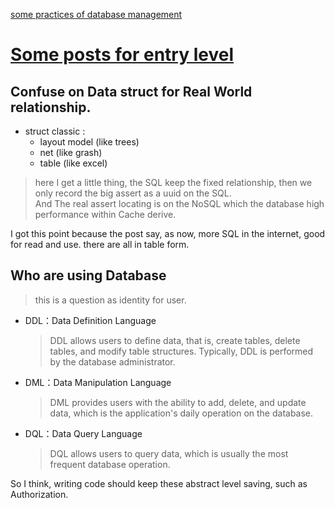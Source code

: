 [some practices of database management](https://www.lucidchart.com/blog/database-management-best-practices)

# [Some posts for entry level](https://www.liaoxuefeng.com/wiki/1177760294764384/1179613436834240)

## Confuse on Data struct for Real World relationship.

 
 + struct classic : 
   +  layout model    (like trees) 
   +  net             (like grash) 
   +  table           (like excel)

> here I get a little thing, the SQL keep the fixed relationship, then we only record the big assert as a uuid on the SQL.  
> And The real assert locating is on the NoSQL which the database high performance within Cache derive.

I got this point because the post say, as now, more SQL in the internet, good for read and use. there are all in table form.

## Who are using Database

> this is a question as identity for user.

* DDL：Data Definition Language  
     > DDL allows users to define data, that is, create tables, delete tables, and modify table structures. Typically, DDL is performed by the database administrator.

* DML：Data Manipulation Language  
     > DML provides users with the ability to add, delete, and update data, which is the application's daily operation on the database.

* DQL：Data Query Language
     > DQL allows users to query data, which is usually the most frequent database operation.

So I think, writing code should keep these abstract level saving, such as Authorization.
